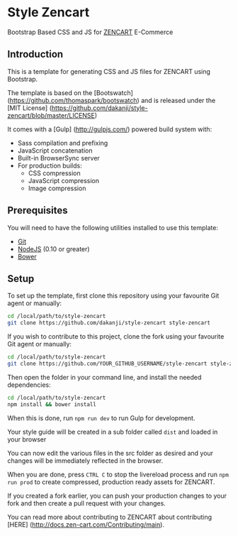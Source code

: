 # Style Zencart
Bootstrap Based CSS and JS for [ZENCART](http://http://www.zen-cart.com) E-Commerce

## Introduction

This is a template for generating CSS and JS files for ZENCART using Bootstrap.

The template is based on the [Bootswatch] (https://github.com/thomaspark/bootswatch) and is released under the [MIT License] (https://github.com/dakanji/style-zencart/blob/master/LICENSE)

It comes with a [Gulp] (http://gulpjs.com/) powered build system with:
- Sass compilation and prefixing
- JavaScript concatenation
- Built-in BrowserSync server
- For production builds:
  - CSS compression
  - JavaScript compression
  - Image compression

## Prerequisites

You will need to have the following utilities installed to use this template:

- [Git](https://git-scm.com/)
- [NodeJS](https://nodejs.org/en/) (0.10 or greater)
- [Bower](https://bower.io/)

## Setup

To set up the template, first clone this repository using your favourite Git agent or manually:

```bash
cd /local/path/to/style-zencart
git clone https://github.com/dakanji/style-zencart style-zencart
```

If you wish to contribute to this project, clone the fork using your favourite Git agent or manually:

```bash
cd /local/path/to/style-zencart
git clone https://github.com/YOUR_GITHUB_USERNAME/style-zencart style-zencart
```



Then open the folder in your command line, and install the needed dependencies:

```bash
cd /local/path/to/style-zencart
npm install && bower install
```

When this is done, run `npm run dev` to run Gulp for development. 

Your style guide will be created in a sub folder called `dist` and loaded in your browser

You can now edit the various files in the src folder as desired and your changes will be immediately reflected in the browser. 

When you are done, press `CTRL C` to stop the livereload process and run `npm run prod` to create compressed, production ready assets for ZENCART.

If you created a fork earlier, you can push your production changes to your fork and then create a pull request with your changes. 

You can read more about contributing to ZENCART about contributing [HERE] (http://docs.zen-cart.com/Contributing/main).
